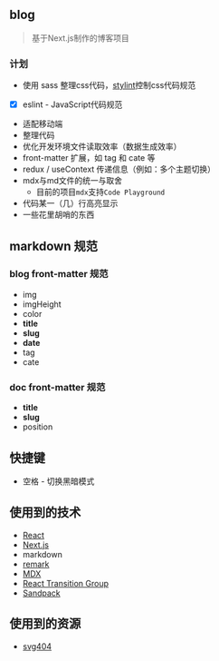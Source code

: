 ## blog
> 基于Next.js制作的博客项目

### 计划

- 使用 sass 整理css代码，[stylint](https://stylelint.io/)控制css代码规范
- [x] eslint - JavaScript代码规范
- 适配移动端
- 整理代码  <!-- 放进 src 文件夹里 -->
- 优化开发环境文件读取效率（数据生成效率）
- front-matter 扩展，如 tag 和 cate 等
- redux / useContext 传递信息（例如：多个主题切换）
- mdx与md文件的统一与取舍
  - 目前的项目`mdx`支持`Code Playground`
- 代码某一（几）行高亮显示
- 一些花里胡哨的东西

## markdown 规范

### blog front-matter 规范

- img
- imgHeight
- color
- **title**
- **slug**
- **date**
- tag
- cate

### doc front-matter 规范

- **title**
- **slug**
- position

## 快捷键

- 空格 - 切换黑暗模式

## 使用到的技术

- [React](https://reactjs.org)
- [Next.js](https://nextjs.org)
- markdown
- [remark](https://github.com/remarkjs)
- [MDX](https://mdxjs.com/)
- [React Transition Group](https://reactcommunity.org/react-transition-group/)
- [Sandpack](https://sandpack.codesandbox.io)

## 使用到的资源

- [svg404](https://error404.fun/)
